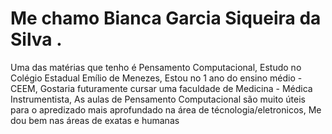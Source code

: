 # Me chamo Bianca Garcia Siqueira da Silva .
Uma das matérias que tenho é Pensamento Computacional,
Estudo no Colégio Estadual Emílio de Menezes,
Estou no 1 ano do ensino médio - CEEM,
Gostaria futuramente cursar uma faculdade de Medicina - Médica Instrumentista,
As aulas de Pensamento Computacional são muito úteis para o apredizado mais aprofundado na área de técnologia/eletronicos,
Me dou bem nas áreas de exatas e humanas
